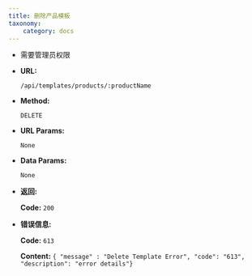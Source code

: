 ```yaml
---
title: 删除产品模板
taxonomy:
    category: docs
---
```


- 需要管理员权限

* **URL:**

    `/api/templates/products/:productName`

* **Method:**

    `DELETE`

* **URL Params:**

    `None`

* **Data Params:**

    `None`

* **返回:**

	**Code:** `200`

* **错误信息:**

	**Code:** `613`
  	
  	**Content:** `{ "message" : "Delete Template Error", "code": "613", "description": "error details"}`